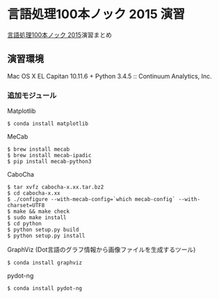 # 言語処理100本ノック 2015 演習

[言語処理100本ノック 2015](http://www.cl.ecei.tohoku.ac.jp/nlp100/)演習まとめ

## 演習環境
Mac OS X EL Capitan 10.11.6 + Python 3.4.5 :: Continuum Analytics, Inc.

### 追加モジュール

Matplotlib
```Bush:
$ conda install matplotlib
```

MeCab
```Bush:
$ brew install mecab
$ brew install mecab-ipadic
$ pip install mecab-python3
```

CaboCha
```Bush:
$ tar xvfz cabocha-x.xx.tar.bz2
$ cd cabocha-x.xx
$ ./configure --with-mecab-config=`which mecab-config` --with-charset=UTF8
$ make && make check
$ sudo make install
$ cd python
$ python setup.py build
$ python setup.py install
```

GraphViz (Dot言語のグラフ情報から画像ファイルを生成するツール)
```Bush:
$ conda install graphviz
```

pydot-ng
```Bush:
$ conda install pydot-ng
```
